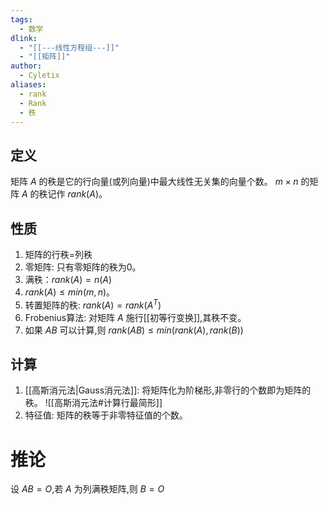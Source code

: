 ```yaml
---
tags:
  - 数学
dlink:
  - "[[---线性方程组---]]"
  - "[[矩阵]]"
author:
  - Cyletix
aliases:
  - rank
  - Rank
  - 秩
---
```

## 定义
矩阵 $A$ 的秩是它的行向量(或列向量)中最大线性无关集的向量个数。
$m \times n$ 的矩阵 $A$ 的秩记作 $rank(A)$。

## 性质
1. 矩阵的行秩=列秩
2. 零矩阵: 只有零矩阵的秩为0。
3. 满秩：$rank(A)=n(A)$
4. $rank(A) \le min(m,n)$。
5. 转置矩阵的秩: $rank(A)=rank(A^T)$ 
6. Frobenius算法: 对矩阵 $A$ 施行[[初等行变换]],其秩不变。
7. 如果 $AB$ 可以计算,则 $rank(AB) \le min(rank(A),rank(B))$

## 计算
1. [[高斯消元法|Gauss消元法]]: 将矩阵化为阶梯形,非零行的个数即为矩阵的秩。
![[高斯消元法#计算行最简形]]
2. 特征值: 矩阵的秩等于非零特征值的个数。

# 推论
设 $AB=O$,若 $A$ 为列满秩矩阵,则 $B=O$
